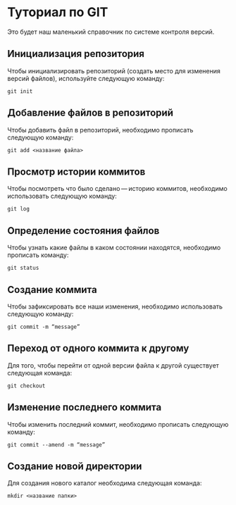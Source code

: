 # Туториал по GIT
Это будет наш маленький справочник по системе контроля версий.

## Инициализация репозитория

Чтобы инициализировать репозиторий (создать место для изменения версий файлов), используйте следующую команду:
```
git init
```
## Добавление файлов в репозиторий

Чтобы добавить файл в репозиторий, необходимо прописать следующую команду:
```
git add <название файла>
```
## Просмотр истории коммитов

Чтобы посмотреть что было сделано — историю коммитов, необходимо использовать следующую команду:
```
git log
```
## Определение состояния файлов

Чтобы узнать  какие файлы в каком состоянии находятся, необходимо прописать команду:
```
git status
```
## Cоздание коммита

Чтобы зафиксировать все наши изменения, необходимо использовать следующую команду:
```
git commit -m “message” 
```
## Переход от одного коммита к другому

Для того, чтобы перейти от одной версии файла к другой существует следующая команда:
```
git checkout 
```
## Изменение последнего коммита

Чтобы изменить последний коммит, необходимо прописать следующую команду:
```
git commit --amend -m “message” 
```
## Cоздание новой директории

Для создания нового каталог необходима следующая команда:
```
mkdir <название папки>
```
